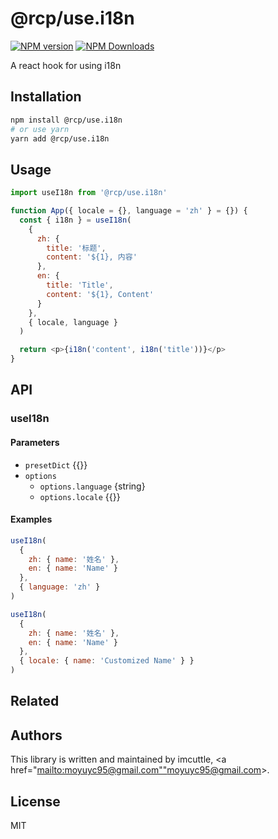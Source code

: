 # @rcp/use.i18n

[![NPM version](https://img.shields.io/npm/v/@rcp/use.i18n.svg?style=flat-square)](https://www.npmjs.com/package/@rcp/use.i18n)
[![NPM Downloads](https://img.shields.io/npm/dm/@rcp/use.i18n.svg?style=flat-square&maxAge=43200)](https://www.npmjs.com/package/@rcp/use.i18n)

A react hook for using i18n

## Installation

```bash
npm install @rcp/use.i18n
# or use yarn
yarn add @rcp/use.i18n
```

## Usage

```javascript
import useI18n from '@rcp/use.i18n'

function App({ locale = {}, language = 'zh' } = {}) {
  const { i18n } = useI18n(
    {
      zh: {
        title: '标题',
        content: '${1}, 内容'
      },
      en: {
        title: 'Title',
        content: '${1}, Content'
      }
    },
    { locale, language }
  )

  return <p>{i18n('content', i18n('title'))}</p>
}
```

## API

<!-- Generated by documentation.js. Update this documentation by updating the source code. -->

### useI18n

#### Parameters

- `presetDict` {{}}
- `options`
  - `options.language` {string}
  - `options.locale` {{}}

#### Examples

```javascript
useI18n(
  {
    zh: { name: '姓名' },
    en: { name: 'Name' }
  },
  { language: 'zh' }
)
```

```javascript
useI18n(
  {
    zh: { name: '姓名' },
    en: { name: 'Name' }
  },
  { locale: { name: 'Customized Name' } }
)
```

## Related

## Authors

This library is written and maintained by imcuttle, &lt;a href="<mailto:moyuyc95@gmail.com"">moyuyc95@gmail.com></a>.

## License

MIT
